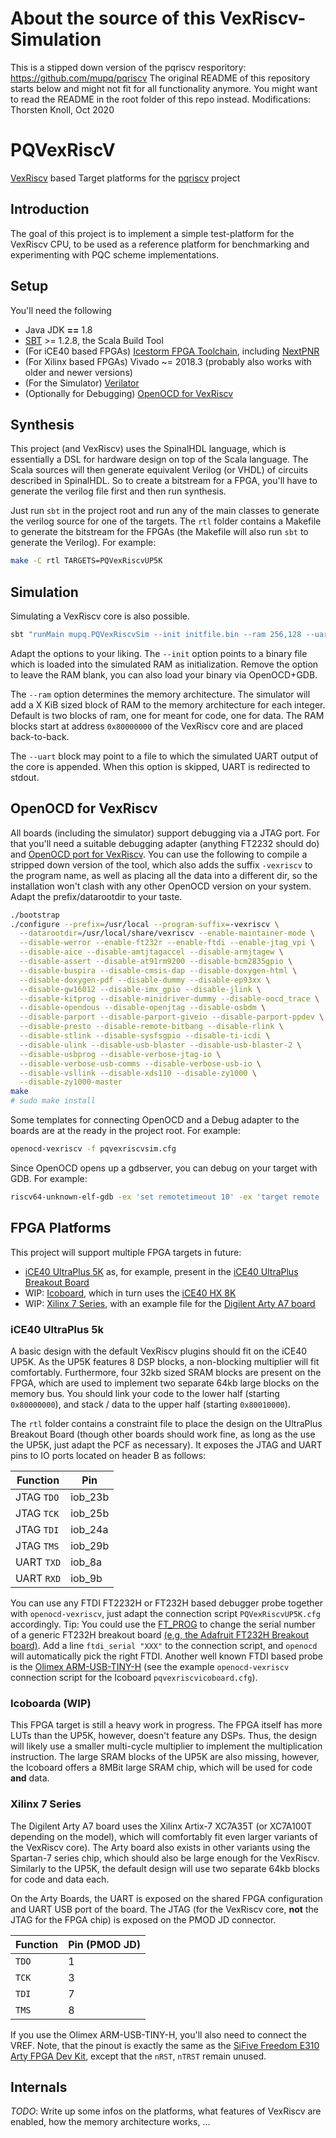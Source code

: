 # About the source of this VexRiscv-Simulation
This is a stipped down version of the pqriscv resporitory:
https://github.com/mupq/pqriscv
The original README of this repository starts below and might not fit for all functionality anymore.
You might want to read the README in the root folder of this repo instead.
Modifications: Thorsten Knoll, Oct 2020

# PQVexRiscV
[VexRiscv](https://github.com/SpinalHDL/VexRiscv) based Target platforms
for the [pqriscv](https://github.com/mupq/pqriscv) project

## Introduction
The goal of this project is to implement a simple test-platform for the
VexRiscv CPU, to be used as a reference platform for benchmarking and
experimenting with PQC scheme implementations.

## Setup
You'll need the following

* Java JDK **==** 1.8
* [SBT](https://www.scala-sbt.org) >= 1.2.8, the Scala Build Tool
* (For iCE40 based FPGAs) [Icestorm FPGA Toolchain](http://www.clifford.at/icestorm/), including [NextPNR](https://github.com/YosysHQ/nextpnr)
* (For Xilinx based FPGAs) Vivado ~= 2018.3 (probably also works with older and newer versions)
* (For the Simulator) [Verilator](https://www.veripool.org/wiki/verilator)
* (Optionally for Debugging) [OpenOCD for VexRiscv](https://github.com/SpinalHDL/openocd_riscv)

## Synthesis
This project (and VexRiscv) uses the SpinalHDL language, which is
essentially a DSL for hardware design on top of the Scala language.
The Scala sources will then generate equivalent Verilog (or VHDL) of
circuits described in SpinalHDL.
So to create a bitstream for a FPGA, you'll have to generate the verilog
file first and then run synthesis.

Just run `sbt` in the project root and run any of the main classes to
generate the verilog source for one of the targets.
The `rtl` folder contains a Makefile to generate the bitstream for the
FPGAs (the Makefile will also run `sbt` to generate the Verilog).
For example:

```sh
make -C rtl TARGETS=PQVexRiscvUP5K
```

## Simulation
Simulating a VexRiscv core is also possible.

```sh
sbt "runMain mupq.PQVexRiscvSim --init initfile.bin --ram 256,128 --uart uartoutput.txt"
```

Adapt the options to your liking. The `--init` option points to a binary
file which is loaded into the simulated RAM as initialization. Remove
the option to leave the RAM blank, you can also load your binary via
OpenOCD+GDB.

The `--ram` option determines the memory architecture. The
simulator will add a X KiB sized block of RAM to the memory architecture
for each integer. Default is two blocks of ram, one for meant for code,
one for data. The RAM blocks start at address `0x80000000` of the
VexRiscv core and are placed back-to-back.

The `--uart` block may point to a file to which the simulated UART
output of the core is appended. When this option is skipped, UART is
redirected to stdout.

## OpenOCD for VexRiscv
All boards (including the simulator) support debugging via a JTAG port.
For that you'll need a suitable debugging adapter (anything FT2232
should do) and [OpenOCD port for VexRiscv](https://github.com/SpinalHDL/openocd_riscv).
You can use the following to compile a stripped down version of the
tool, which also adds the suffix `-vexriscv` to the program name, as
well as placing all the data into a different dir, so the installation
won't clash with any other OpenOCD version on your system. Adapt the
prefix/datarootdir to your taste.

```sh
./bootstrap
./configure --prefix=/usr/local --program-suffix=-vexriscv \
  --datarootdir=/usr/local/share/vexriscv --enable-maintainer-mode \
  --disable-werror --enable-ft232r --enable-ftdi --enable-jtag_vpi \
  --disable-aice --disable-amtjtagaccel --disable-armjtagew \
  --disable-assert --disable-at91rm9200 --disable-bcm2835gpio \
  --disable-buspira --disable-cmsis-dap --disable-doxygen-html \
  --disable-doxygen-pdf --disable-dummy --disable-ep93xx \
  --disable-gw16012 --disable-imx_gpio --disable-jlink \
  --disable-kitprog --disable-minidriver-dummy --disable-oocd_trace \
  --disable-opendous --disable-openjtag --disable-osbdm \
  --disable-parport --disable-parport-giveio --disable-parport-ppdev \
  --disable-presto --disable-remote-bitbang --disable-rlink \
  --disable-stlink --disable-sysfsgpio --disable-ti-icdi \
  --disable-ulink --disable-usb-blaster --disable-usb-blaster-2 \
  --disable-usbprog --disable-verbose-jtag-io \
  --disable-verbose-usb-comms --disable-verbose-usb-io \
  --disable-vsllink --disable-xds110 --disable-zy1000 \
  --disable-zy1000-master
make
# sudo make install
```

Some templates for connecting OpenOCD and a Debug adapter to the boards
are at the ready in the project root. For example:

```sh
openocd-vexriscv -f pqvexriscvsim.cfg
```

Since OpenOCD opens up a gdbserver, you can debug on your target with
GDB. For example:

```sh
riscv64-unknown-elf-gdb -ex 'set remotetimeout 10' -ex 'target remote :3333' -ex load -ex 'break main' my_awesome_program.elf
```

## FPGA Platforms
This project will support multiple FPGA targets in future:

* [iCE40 UltraPlus 5K](https://www.latticesemi.com/en/Products/FPGAandCPLD/iCE40UltraPlus) as, for example, present in the [iCE40 UltraPlus Breakout Board](https://www.latticesemi.com/en/Products/DevelopmentBoardsAndKits/iCE40UltraPlusBreakoutBoard)
* WIP: [Icoboard](http://icoboard.org/), which in turn uses the [iCE40 HX 8K](https://www.latticesemi.com/Products/FPGAandCPLD/iCE40)
* WIP: [Xilinx 7 Series](https://www.xilinx.com/products/silicon-devices/fpga.html), with an example file for the [Digilent Arty A7 board](https://store.digilentinc.com/arty-a7-artix-7-fpga-development-board-for-makers-and-hobbyists/)

### iCE40 UltraPlus 5k
A basic design with the default VexRiscv plugins should fit on the iCE40
UP5K.
As the UP5K features 8 DSP blocks, a non-blocking multiplier will fit
comfortably.
Furthermore, four 32kb sized SRAM blocks are present on the FPGA, which
are used to implement two separate 64kb large blocks on the memory bus.
You should link your code to the lower half (starting `0x80000000`), and
stack / data to the upper half (starting `0x80010000`).

The `rtl` folder contains a constraint file to place the design on the
UltraPlus Breakout Board (though other boards should work fine, as long
as the use the UP5K, just adapt the PCF as necessary).
It exposes the JTAG and UART pins to IO ports located on header B as
follows:

| Function   | Pin     |
|------------|---------|
| JTAG `TDO` | iob_23b |
| JTAG `TCK` | iob_25b |
| JTAG `TDI` | iob_24a |
| JTAG `TMS` | iob_29b |
| UART `TXD` | iob_8a  |
| UART `RXD` | iob_9b  |

You can use any FTDI FT2232H or FT232H based debugger probe together
with `openocd-vexriscv`, just adapt the connection script
`PQVexRiscvUP5K.cfg` accordingly.
Tip: You could use the
[FT_PROG](https://www.ftdichip.com/Support/Utilities.htm#FT_PROG) to
change the serial number of a generic FT232H breakout board [(e,g, the
Adafruit FT232H Breakout board)](https://www.adafruit.com/product/2264).
Add a line `ftdi_serial "XXX"` to the connection script, and `openocd`
will automatically pick the right FTDI.
Another well known FTDI based probe is the [Olimex
ARM-USB-TINY-H](https://www.olimex.com/Products/ARM/JTAG/ARM-USB-TINY-H/)
(see the example `openocd-vexriscv` connection script for the Icoboard
`pqvexriscvicoboard.cfg`).

### Icoboarda (WIP)
This FPGA target is still a heavy work in progress.
The FPGA itself has more LUTs than the UP5K, however, doesn't feature
any DSPs.
Thus, the design will likely use a smaller multi-cycle multiplier to
implement the multiplication instruction.
The large SRAM blocks of the UP5K are also missing, however, the
Icoboard offers a 8MBit large SRAM chip, which will be used for
code **and** data.

### Xilinx 7 Series
The Digilent Arty A7 board uses the Xilinx Artix-7 XC7A35T (or XC7A100T
depending on the model), which will comfortably fit even larger variants
of the VexRiscv core).
The Arty board also exists in other variants using the Spartan-7 series
chip, which should also be large enough for the VexRiscv.
Similarly to the UP5K, the default design will use two separate 64kb
blocks for code and data each.

On the Arty Boards, the UART is exposed on the shared FPGA configuration
and UART USB port of the board.
The JTAG (for the VexRiscv core, **not** the JTAG for the FPGA chip) is
exposed on the PMOD JD connector.

| Function | Pin (PMOD JD) |
|----------|---------------|
| `TDO`    | 1             |
| `TCK`    | 3             |
| `TDI`    | 7             |
| `TMS`    | 8             |

If you use the Olimex ARM-USB-TINY-H, you'll also need to connect the
VREF.
Note, that the pinout is exactly the same as the [SiFive Freedom E310
Arty FPGA Dev Kit](https://github.com/sifive/freedom), except that
the `nRST`, `nTRST` remain unused.

## Internals

*TODO*: Write up some infos on the platforms, what features of VexRiscv
are enabled, how the memory architecture works, ...

